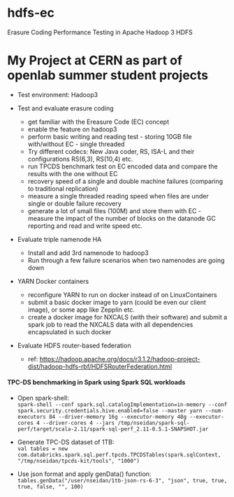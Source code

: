 # hdfs-ec
Erasure Coding Performance Testing in Apache Hadoop 3 HDFS 

My Project at CERN as part of openlab summer student projects
===
 * Test environment: Hadoop3
 * Test and evaluate erasure coding
   * get familiar with the Ereasure Code (EC) concept
   * enable the feature on hadoop3
   * perform basic writing and reading test - storing 10GB file with/without EC - single threaded
   * Try different codecs: New Java coder, RS, ISA-L and their configurations RS(6,3), RS(10,4) etc.
   * run TPCDS benchmark test on EC encoded data and compare the results with the one without EC
   * recovery speed of a single and double machine failures (comparing to traditional replication)
   * measure a single threaded reading speed when files are under single or double failure recovery
   * generate a lot of small files (100M) and store them with EC  - measure the impact of the number of blocks on the datanode GC reporting and read and write speed etc.

 * Evaluate triple namenode HA
   * Install and add 3rd namenode to hadoop3
   * Run through a few failure scenarios when two namenodes are going down
 * YARN Docker containers
   * reconfigure YARN to run on docker instead of on LinuxContainers
   * submit a basic docker image to yarn (could be even our client image), or some app like Zepplin etc.
   * create a docker image for NXCALS (with their software) and submit a spark job to read the NXCALS data with all dependencies encapsulated in such docker
 * Evaluate HDFS router-based federation
   * ref: https://hadoop.apache.org/docs/r3.1.2/hadoop-project-dist/hadoop-hdfs-rbf/HDFSRouterFederation.html


#### TPC-DS benchmarking in Spark using Spark SQL workloads

* Open spark-shell: <br/>
`spark-shell --conf spark.sql.catalogImplementation=in-memory --conf spark.security.credentials.hive.enabled=false --master yarn --num-executors 84 --driver-memory 16g --executor-memory 48g --executor-cores 4 --driver-cores 4 --jars /tmp/nseidan/spark-sql-perf/target/scala-2.11/spark-sql-perf_2.11-0.5.1-SNAPSHOT.jar`

* Generate TPC-DS dataset of 1TB: <br/>
`val tables = new com.databricks.spark.sql.perf.tpcds.TPCDSTables(spark.sqlContext, "/tmp/nseidan/tpcds-kit/tools", "1000")`

* Use json format and apply genData() function:<br/>
`tables.genData("/user/nseidan/1tb-json-rs-6-3", "json", true, true, true, false, "", 100)`

